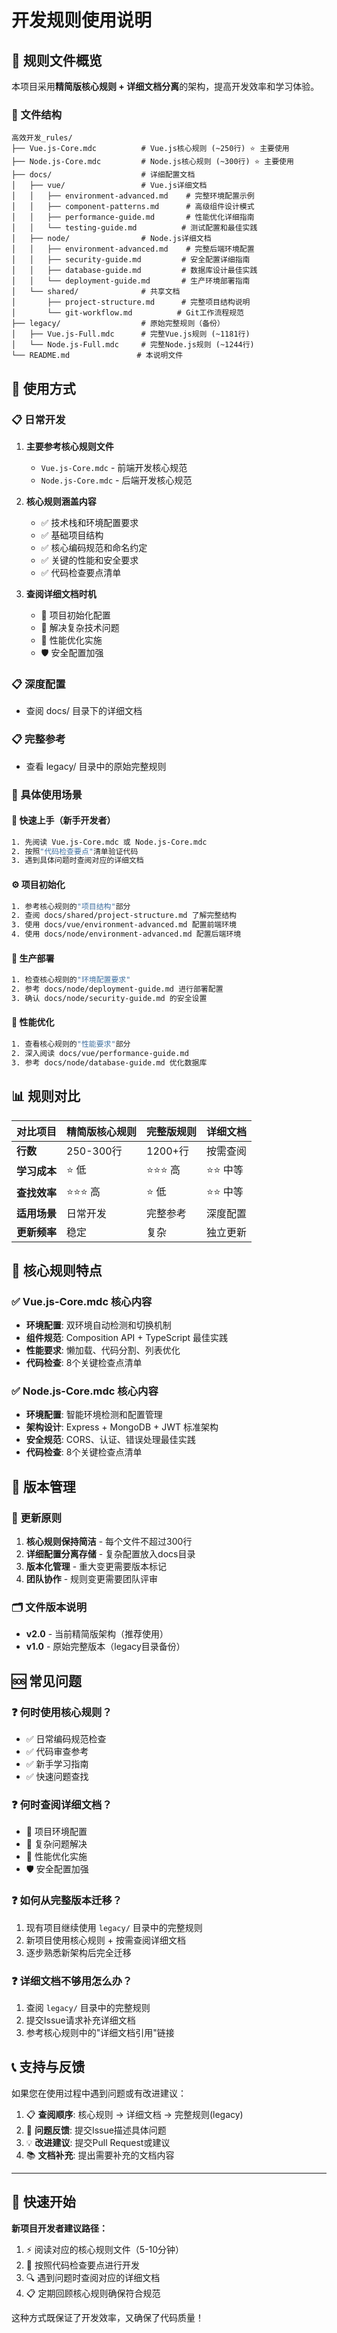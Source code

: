 # 开发规则使用说明

## 🎯 规则文件概览

本项目采用**精简版核心规则 + 详细文档分离**的架构，提高开发效率和学习体验。

### 📁 文件结构
```
高效开发_rules/
├── Vue.js-Core.mdc          # Vue.js核心规则 (~250行) ⭐ 主要使用
├── Node.js-Core.mdc         # Node.js核心规则 (~300行) ⭐ 主要使用
├── docs/                    # 详细配置文档
│   ├── vue/                 # Vue.js详细文档
│   │   ├── environment-advanced.md    # 完整环境配置示例
│   │   ├── component-patterns.md      # 高级组件设计模式
│   │   ├── performance-guide.md       # 性能优化详细指南
│   │   └── testing-guide.md          # 测试配置和最佳实践
│   ├── node/                # Node.js详细文档
│   │   ├── environment-advanced.md    # 完整后端环境配置
│   │   ├── security-guide.md         # 安全配置详细指南
│   │   ├── database-guide.md         # 数据库设计最佳实践
│   │   └── deployment-guide.md       # 生产环境部署指南
│   └── shared/              # 共享文档
│       ├── project-structure.md      # 完整项目结构说明
│       └── git-workflow.md          # Git工作流程规范
├── legacy/                  # 原始完整规则（备份）
│   ├── Vue.js-Full.mdc      # 完整Vue.js规则 (~1181行)
│   └── Node.js-Full.mdc     # 完整Node.js规则 (~1244行)
└── README.md               # 本说明文件
```

## 🚀 使用方式

### 📋 日常开发
1. **主要参考核心规则文件**
   - `Vue.js-Core.mdc` - 前端开发核心规范
   - `Node.js-Core.mdc` - 后端开发核心规范
   
2. **核心规则涵盖内容**
   - ✅ 技术栈和环境配置要求
   - ✅ 基础项目结构
   - ✅ 核心编码规范和命名约定
   - ✅ 关键的性能和安全要求
   - ✅ 代码检查要点清单

3. **查阅详细文档时机**
   - 🔧 项目初始化配置
   - 🐛 解决复杂技术问题
   - 🚀 性能优化实施
   - 🛡️ 安全配置加强

### 📋 深度配置
   - 查阅 docs/ 目录下的详细文档

### 📋 完整参考
   - 查看 legacy/ 目录中的原始完整规则

### 🎯 具体使用场景

#### 📖 快速上手（新手开发者）
```bash
1. 先阅读 Vue.js-Core.mdc 或 Node.js-Core.mdc
2. 按照"代码检查要点"清单验证代码
3. 遇到具体问题时查阅对应的详细文档
```

#### ⚙️ 项目初始化
```bash
1. 参考核心规则的"项目结构"部分
2. 查阅 docs/shared/project-structure.md 了解完整结构
3. 使用 docs/vue/environment-advanced.md 配置前端环境
4. 使用 docs/node/environment-advanced.md 配置后端环境
```

#### 🚀 生产部署
```bash
1. 检查核心规则的"环境配置要求"
2. 参考 docs/node/deployment-guide.md 进行部署配置
3. 确认 docs/node/security-guide.md 的安全设置
```

#### 🔧 性能优化
```bash
1. 查看核心规则的"性能要求"部分
2. 深入阅读 docs/vue/performance-guide.md
3. 参考 docs/node/database-guide.md 优化数据库
```

## 📊 规则对比

| 对比项目 | 精简版核心规则 | 完整版规则 | 详细文档 |
|---------|-------------|-----------|---------|
| **行数** | 250-300行 | 1200+行 | 按需查阅 |
| **学习成本** | ⭐ 低 | ⭐⭐⭐ 高 | ⭐⭐ 中等 |
| **查找效率** | ⭐⭐⭐ 高 | ⭐ 低 | ⭐⭐ 中等 |
| **适用场景** | 日常开发 | 完整参考 | 深度配置 |
| **更新频率** | 稳定 | 复杂 | 独立更新 |

## 🎨 核心规则特点

### ✅ Vue.js-Core.mdc 核心内容
- **环境配置**: 双环境自动检测和切换机制
- **组件规范**: Composition API + TypeScript 最佳实践
- **性能要求**: 懒加载、代码分割、列表优化
- **代码检查**: 8个关键检查点清单

### ✅ Node.js-Core.mdc 核心内容
- **环境配置**: 智能环境检测和配置管理
- **架构设计**: Express + MongoDB + JWT 标准架构
- **安全规范**: CORS、认证、错误处理最佳实践
- **代码检查**: 8个关键检查点清单

## 🔄 版本管理

### 📝 更新原则
1. **核心规则保持简洁** - 每个文件不超过300行
2. **详细配置分离存储** - 复杂配置放入docs目录
3. **版本化管理** - 重大变更需要版本标记
4. **团队协作** - 规则变更需要团队评审

### 🗂️ 文件版本说明
- **v2.0** - 当前精简版架构（推荐使用）
- **v1.0** - 原始完整版本（legacy目录备份）

## 🆘 常见问题

### ❓ 何时使用核心规则？
- ✅ 日常编码规范检查
- ✅ 代码审查参考
- ✅ 新手学习指南
- ✅ 快速问题查找

### ❓ 何时查阅详细文档？
- 🔧 项目环境配置
- 🐛 复杂问题解决
- 🚀 性能优化实施
- 🛡️ 安全配置加强

### ❓ 如何从完整版本迁移？
1. 现有项目继续使用 `legacy/` 目录中的完整规则
2. 新项目使用核心规则 + 按需查阅详细文档
3. 逐步熟悉新架构后完全迁移

### ❓ 详细文档不够用怎么办？
1. 查阅 `legacy/` 目录中的完整规则
2. 提交Issue请求补充详细文档
3. 参考核心规则中的"详细文档引用"链接

## 📞 支持与反馈

如果您在使用过程中遇到问题或有改进建议：

1. 📋 **查阅顺序**: 核心规则 → 详细文档 → 完整规则(legacy)
2. 🐛 **问题反馈**: 提交Issue描述具体问题
3. 💡 **改进建议**: 提交Pull Request或建议
4. 📚 **文档补充**: 提出需要补充的文档内容

---

## 🎯 快速开始

**新项目开发者建议路径：**

1. ⚡ 阅读对应的核心规则文件（5-10分钟）
2. 🎯 按照代码检查要点进行开发
3. 🔍 遇到问题时查阅对应的详细文档
4. 📋 定期回顾核心规则确保符合规范

这种方式既保证了开发效率，又确保了代码质量！ 